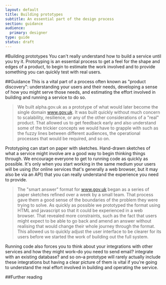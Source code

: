 ```yaml
---
layout: default
title: Building prototypes
subtitle: An essential part of the design process
section: guidance
audience: 
  primary: designer
type: guide
status: draft
---
```

    
#Building prototypes
You can't really understand how to build a service until you try it. Prototyping is an essential process to get a feel for the shape and edges of a product, to begin to estimate the work involved and to provide something you can quickly test with real users.

##Guidance
This is a vital part of a process often known as "product discovery": understanding your users and their needs, developing a sense of how you might serve those needs, and estimating the effort involved in building and running a service to do so.

> We built alpha.gov.uk as a prototype of what would later become the single domain www.gov.uk. It was built quickly without much concern to scalability, resilience, or any of the other considerations of a "real" product. That allowed us to get feedback early and also understand some of the trickier concepts we would have to grapple with such as the fuzzy lines between different audiences, the operational processes that would be required, and so on.

Prototyping can start on paper with sketches. Hand-drawn sketches of what a service might involve are a good way to begin thinking things through. We encourage everyone to get to running code as quickly as possible. It's only when you start working in the same medium your users will be using (for online services that's generally a web browser, but it may also be via an API) that you can really understand the experience you need to provide.

> The "smart answer" format for www.gov.uk began as a series of paper sketches refined over a week by a small team. That process gave them a good sense of the boundaries of the problem they were trying to solve. As quickly as possible we prototyped the format using HTML and javascript so that it could be experienced in a web browser. That revealed more constraints, such as the fact that users might expect to be able to go back and amend an answer without realising that would change their whole journey through the format. This allowed us to quickly adjust the user interface to be clearer for its users before we started the work of building out the full system.

Running code also forces you to think about your integrations with other services and how they might work–do you need to send email? integrate with an existing database? and so on–a prototype will rarely actually include these integrations but having a clear picture of them is vital if you're going to understand the real effort involved in building and operating the service.

##Further reading
